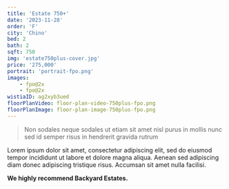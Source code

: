 ```yaml
---
title: 'Estate 750+'
date: '2023-11-28'
order: 'F'
city: 'Chino'
bed: 2
bath: 2
sqft: 750
img: 'estate750plus-cover.jpg'
price: '275,000'
portrait: 'portrait-fpo.png'
images:
    - fpo@2x
    - fpo@2x
wistiaID: ag2xyb3ued
floorPlanVideo: floor-plan-video-750plus-fpo.png
floorPlanImage: floor-plan-image-750plus-fpo.png
---
```


> Non sodales neque sodales ut etiam sit amet nisl purus in mollis nunc sed id semper risus in hendrerit gravida rutrum

Lorem ipsum dolor sit amet, consectetur adipiscing elit, sed do eiusmod tempor incididunt ut labore et dolore magna aliqua. Aenean sed adipiscing diam donec adipiscing tristique risus. Accumsan sit amet nulla facilisi.

**We highly recommend Backyard Estates.**
